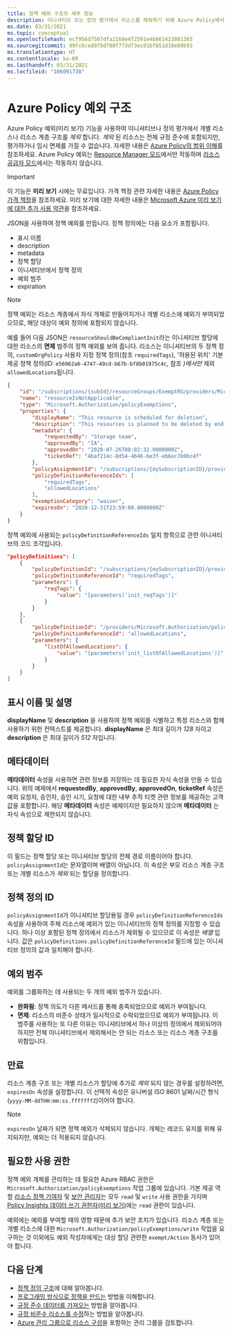 ```yaml
---
title: 정책 예외 구조의 세부 정보
description: 이니셔티브 또는 정의 평가에서 리소스를 제외하기 위해 Azure Policy에서 사용하는 정책 예외 정의에 관해 설명합니다.
ms.date: 03/31/2021
ms.topic: conceptual
ms.openlocfilehash: ecf956d7507dfa2168e4f2591e4b661423801365
ms.sourcegitcommit: 99fc6ced979d780f773d73ec01bf651d18e89b93
ms.translationtype: HT
ms.contentlocale: ko-KR
ms.lasthandoff: 03/31/2021
ms.locfileid: "106091738"
---
```

# <a name="azure-policy-exemption-structure"></a>Azure Policy 예외 구조

Azure Policy 예외(미리 보기) 기능을 사용하여 이니셔티브나 정의 평가에서 개별 리소스나 리소스 계층 구조를 _제외_ 합니다. _제외_ 된 리소스는 전체 규정 준수에 포함되지만, 평가하거나 임시 면제를 가질 수 없습니다. 자세한 내용은 [Azure Policy의 범위 이해](./scope.md)를 참조하세요. Azure Policy 예외는 [Resource Manager 모드](./definition-structure.md#resource-manager-modes)에서만 작동하며 [리소스 공급자 모드](./definition-structure.md#resource-provider-modes)에서는 작동하지 않습니다.

> [!IMPORTANT]
> 이 기능은 **미리 보기** 시에는 무료입니다. 가격 책정 관련 자세한 내용은 [Azure Policy 가격 책정](https://azure.microsoft.com/pricing/details/azure-policy/)을 참조하세요. 미리 보기에 대한 자세한 내용은 [Microsoft Azure 미리 보기에 대한 추가 사용 약관](https://azure.microsoft.com/support/legal/preview-supplemental-terms/)을 참조하세요.

JSON을 사용하여 정책 예외를 만듭니다. 정책 정의에는 다음 요소가 포함됩니다.

- 표시 이름
- description
- metadata
- 정책 할당
- 이니셔티브에서 정책 정의
- 예외 범주
- expiration

> [!NOTE]
> 정책 예외는 리소스 계층에서 자식 개체로 만들어지거나 개별 리소스에 예외가 부여되었으므로, 해당 대상이 예외 정의에 포함되지 않습니다.

예를 들어 다음 JSON은 `resourceShouldBeCompliantInit`라는 이니셔티브 할당에 대한 리소스의 **면제** 범주의 정책 예외를 보여 줍니다. 리소스는 이니셔티브의 두 정책 정의, `customOrgPolicy` 사용자 지정 정책 정의(참조 `requiredTags`), '허용된 위치' 기본 제공 정책 정의(ID: `e56962a6-4747-49cd-b67b-bf8b01975c4c`, 참조 _)에서만_ 제외`allowedLocations`됩니다.

```json
{
    "id": "/subscriptions/{subId}/resourceGroups/ExemptRG/providers/Microsoft.Authorization/policyExemptions/resourceIsNotApplicable",
    "name": "resourceIsNotApplicable",
    "type": "Microsoft.Authorization/policyExemptions",
    "properties": {
        "displayName": "This resource is scheduled for deletion",
        "description": "This resources is planned to be deleted by end of quarter and has been granted a waiver to the policy.",
        "metadata": {
            "requestedBy": "Storage team",
            "approvedBy": "IA",
            "approvedOn": "2020-07-26T08:02:32.0000000Z",
            "ticketRef": "4baf214c-8d54-4646-be3f-eb6ec7b9bc4f"
        },
        "policyAssignmentId": "/subscriptions/{mySubscriptionID}/providers/Microsoft.Authorization/policyAssignments/resourceShouldBeCompliantInit",
        "policyDefinitionReferenceIds": [
            "requiredTags",
            "allowedLocations"
        ],
        "exemptionCategory": "waiver",
        "expiresOn": "2020-12-31T23:59:00.0000000Z"
    }
}
```

정책 예외에 사용되는 `policyDefinitionReferenceIds` 일치 항목으로 관련 이니셔티브의 코드 조각입니다.

```json
"policyDefinitions": [
    {
        "policyDefinitionId": "/subscriptions/{mySubscriptionID}/providers/Microsoft.Authorization/policyDefinitions/customOrgPolicy",
        "policyDefinitionReferenceId": "requiredTags",
        "parameters": {
            "reqTags": {
                "value": "[parameters('init_reqTags')]"
            }
        }
    },
    {
        "policyDefinitionId": "/providers/Microsoft.Authorization/policyDefinitions/e56962a6-4747-49cd-b67b-bf8b01975c4c",
        "policyDefinitionReferenceId": "allowedLocations",
        "parameters": {
            "listOfAllowedLocations": {
                "value": "[parameters('init_listOfAllowedLocations')]"
            }
        }
    }
]
```

## <a name="display-name-and-description"></a>표시 이름 및 설명

**displayName** 및 **description** 을 사용하여 정책 예외를 식별하고 특정 리소스와 함께 사용하기 위한 컨텍스트를 제공합니다. **displayName** 은 최대 길이가 _128_ 자이고 **description** 은 최대 길이가 _512_ 자입니다.

## <a name="metadata"></a>메타데이터

**메타데이터** 속성을 사용하면 관련 정보를 저장하는 데 필요한 자식 속성을 만들 수 있습니다. 위의 예제에서 **requestedBy**, **approvedBy**, **approvedOn**, **ticketRef** 속성은 예외 요청자, 승인자, 승인 시기, 요청에 대한 내부 추적 티켓 관련 정보를 제공하는 고객 값을 포함합니다. 해당 **메타데이터** 속성은 예제이지만 필요하지 않으며 **메타데이터** 는 자식 속성으로 제한되지 않습니다.

## <a name="policy-assignment-id"></a>정책 할당 ID

이 필드는 정책 할당 또는 이니셔티브 할당의 전체 경로 이름이어야 합니다.
`policyAssignmentId`는 문자열이며 배열이 아닙니다. 이 속성은 부모 리소스 계층 구조 또는 개별 리소스가 _제외_ 되는 할당을 정의합니다.

## <a name="policy-definition-ids"></a>정책 정의 ID

`policyAssignmentId`가 이니셔티브 할당용일 경우 `policyDefinitionReferenceIds` 속성을 사용하여 주체 리소스에 예외가 있는 이니셔티브의 정책 정의를 지정할 수 있습니다. 하나 이상 포함된 정책 정의에서 리소스가 제외될 수 있으므로 이 속성은 _배열_ 입니다. 값은 `policyDefinitions.policyDefinitionReferenceId` 필드에 있는 이니셔티브 정의의 값과 일치해야 합니다.

## <a name="exemption-category"></a>예외 범주

예외를 그룹화하는 데 사용되는 두 개의 예외 범주가 있습니다.

- **완화됨**: 정책 의도가 다른 메서드를 통해 충족되었으므로 예외가 부여됩니다.
- **면제**: 리소스의 비준수 상태가 일시적으로 수락되었으므로 예외가 부여됩니다. 이 범주를 사용하는 또 다른 이유는 이니셔티브에서 하나 이상의 정의에서 제외되어야 하지만 전체 이니셔티브에서 제외해서는 안 되는 리소스 또는 리소스 계층 구조를 위함입니다.

## <a name="expiration"></a>만료

리소스 계층 구조 또는 개별 리소스가 할당에 추가로 _제외_ 되지 않는 경우를 설정하려면, `expiresOn` 속성을 설정합니다. 이 선택적 속성은 유니버설 ISO 8601 날짜/시간 형식(`yyyy-MM-ddTHH:mm:ss.fffffffZ`)이어야 합니다.

> [!NOTE]
> `expiresOn` 날짜가 되면 정책 예외가 삭제되지 않습니다. 개체는 레코드 유지를 위해 유지되지만, 예외는 더 적용되지 않습니다.

## <a name="required-permissions"></a>필요한 사용 권한

정책 예외 개체를 관리하는 데 필요한 Azure RBAC 권한은 `Microsoft.Authorization/policyExemptions` 작업 그룹에 있습니다. 기본 제공 역할 [리소스 정책 기여자](../../../role-based-access-control/built-in-roles.md#resource-policy-contributor) 및 [보안 관리자](../../../role-based-access-control/built-in-roles.md#security-admin)는 모두 `read` 및 `write` 사용 권한을 가지며 [Policy Insights 데이터 쓰기 권한자(미리 보기)](../../../role-based-access-control/built-in-roles.md#policy-insights-data-writer-preview)에는 `read` 권한이 있습니다.

예외에는 예외를 부여할 때의 영향 때문에 추가 보안 조치가 있습니다. 리소스 계층 또는 개별 리소스에 대한 `Microsoft.Authorization/policyExemptions/write` 작업을 요구하는 것 이외에도 예외 작성자에게는 대상 할당 관련한 `exempt/Action` 동사가 있어야 합니다.

## <a name="next-steps"></a>다음 단계

- [정책 정의 구조](./definition-structure.md)에 대해 알아봅니다.
- [프로그래밍 방식으로 정책을 만드는](../how-to/programmatically-create.md) 방법을 이해합니다.
- [규정 준수 데이터를 가져오는](../how-to/get-compliance-data.md) 방법을 알아봅니다.
- [규정 비준수 리소스를 수정](../how-to/remediate-resources.md)하는 방법을 알아봅니다.
- [Azure 관리 그룹으로 리소스 구성](../../management-groups/overview.md)을 포함하는 관리 그룹을 검토합니다.